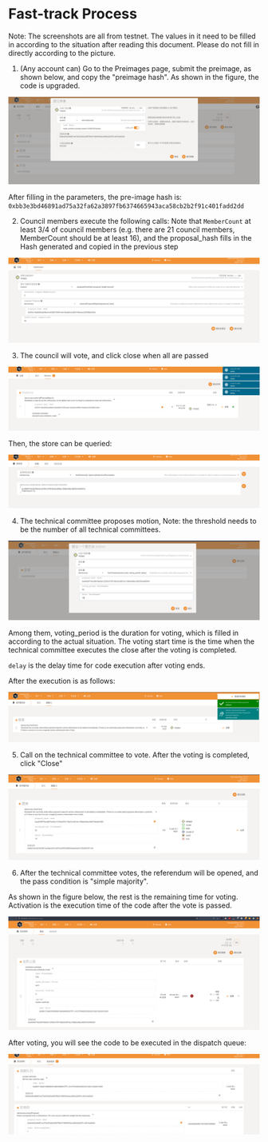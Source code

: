 # Fast-track Process

Note: The screenshots are all from testnet. The values in it need to be filled in according to the situation after reading this document. Please do not fill in directly according to the picture.

1. (Any account can) Go to the Preimages page, submit the preimage, as shown below, and copy the "preimage hash". As shown in the figure, the code is upgraded.

![image-20220127133353228](./assets/fast-track.assets/image-20220127133353228.png)

After filling in the parameters, the pre-image hash is: `0xbb3e3bd46891ad75a32fa62a3897fb6374665943aca58cb2b2f91c401fadd2dd`

2. Council members execute the following calls: Note that `MemberCount` at least 3/4 of council members (e.g. there are 21 council members, MemberCount should be at least 16), and the proposal_hash fills in the Hash generated and copied in the previous step

![image-20220127133432429](./assets/fast-track.assets/image-20220127133432429.png)

3. The council will vote, and click close when all are passed

![image-20220127133328151](./assets/fast-track.assets/image-20220127133328151.png)

Then, the store can be queried:

![image-20220127132638327](./assets/fast-track.assets/image-20220127132638327.png)

4. The technical committee proposes motion, Note: the threshold needs to be the number of all technical committees.

![image-20220127132543333](./assets/fast-track.assets/image-20220127132543333.png)

Among them, voting_period is the duration for voting, which is filled in according to the actual situation. The voting start time is the time when the technical committee executes the close after the voting is completed.

`delay` is the delay time for code execution after voting ends.

After the execution is as follows:

![image-20220127132607464](./assets/fast-track.assets/image-20220127132607464.png)

5. Call on the technical committee to vote. After the voting is completed, click "Close"

![image-20220127132439344](./assets/fast-track.assets/image-20220127132439344.png)

6. After the technical committee votes, the referendum will be opened, and the pass condition is "simple majority".

As shown in the figure below, the rest is the remaining time for voting. Activation is the execution time of the code after the vote is passed.

![image-20220127132418133](./assets/fast-track.assets/image-20220127132418133.png)

After voting, you will see the code to be executed in the dispatch queue:

![image-20220127132401086](./assets/fast-track.assets/image-20220127132401086.png)
